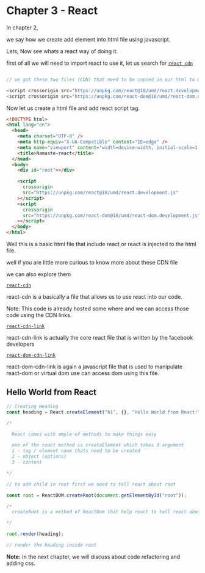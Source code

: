 # Chapter 3 - React

In chapter 2,

we say how we create add element into html file using javascript.

Lets, Now see whats a react way of doing it.

first of all we will need to import react to use it,
let us search for [`react cdn`](https://legacy.reactjs.org/docs/cdn-links.html)

```js

// we got these two files (CDN) that need to be copied in our html to make use of react in out html file.

<script crossorigin src="https://unpkg.com/react@18/umd/react.development.js"></script>
<script crossorigin src="https://unpkg.com/react-dom@18/umd/react-dom.development.js"></script>

```

Now let us create a html file and add react script tag.

```html
<!DOCTYPE html>
<html lang="en">
  <head>
    <meta charset="UTF-8" />
    <meta http-equiv="X-UA-Compatible" content="IE=edge" />
    <meta name="viewport" content="width=device-width, initial-scale=1.0" />
    <title>Namaste-react</title>
  </head>
  <body>
    <div id="root"></div>

    <script
      crossorigin
      src="https://unpkg.com/react@18/umd/react.development.js"
    ></script>
    <script
      crossorigin
      src="https://unpkg.com/react-dom@18/umd/react-dom.development.js"
    ></script>
  </body>
</html>
```

Well this is a basic html file that include react or react is injected to the html file.

well if you are little more curious to know more about these CDN file

we can also explore them

[`react-cdn`](https://legacy.reactjs.org/docs/cdn-links.html)

react-cdn is a basically a file that allows us to use react into our code.

Note: This code is already hosted some where and we can access those code using the CDN links.

[`react-cdn-link`](https://unpkg.com/react@18/umd/react.development.js)

react-cdn-link is actually the core react file that is written by the facebook developers

[`react-dom-cdn-link`](https://unpkg.com/react-dom@18/umd/react-dom.development.js)

react-dom-cdn-link is again a javascript file that is used to manipulate react-dom or virtual dom use can access dom using this file.

## Hello World from React

```js
// Creating Heading
const heading = React.createElement("h1", {}, "Hello World from React!");

/*

  React comes with ample of methods to make things easy

  one of the react method is createElement which takes 3 argument
  1 - tag / element name thats need to be created
  2 - object (options)
  3 - content 

*/

// to add child in root first we need to tell react about root

const root = ReactDOM.createRoot(document.getElementById("root"));

/*
  createRoot is a method of ReactDom that help react to tell react about root element where all the rendering stuff will take place.

*/

root.render(heading);

// render the heading inside root
```

**Note:** In the next chapter, we will discuss about code refactoring and adding css.
